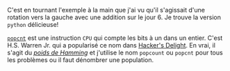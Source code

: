 C'est en tournant l'exemple à la main que j'ai vu qu'il s'agissait d'une rotation vers la gauche avec une addition sur le jour 6. Je trouve la version `python` délicieuse!

[`popcnt`](https://en.wikipedia.org/wiki/SSE4#POPCNT_and_LZCNT) est une instruction `CPU` qui compte les bits à un dans un entier. C'est H.S. Warren Jr. qui a popularisé ce nom dans [Hacker's Delight](https://en.wikipedia.org/wiki/Hacker%27s_Delight). En vrai, il s'agit du [*poids de Hamming*](https://en.wikipedia.org/wiki/Hamming_weight) et j'utilise le nom `popcount` ou `popcnt` pour tous les problèmes ou il faut dénombrer une population.